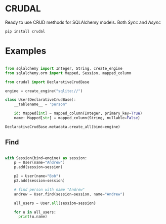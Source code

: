 # CRUDAL

Ready to use CRUD methods for SQLAlchemy models. Both *Sync* and *Async*

```
pip install crudal
```

# Examples

```python

from sqlalchemy import Integer, String, create_engine
from sqlalchemy.orm import Mapped, Session, mapped_column

from crudal import DeclarativeCrudBase

engine = create_engine("sqlite://")

class User(DeclarativeCrudBase):
    __tablename__ = "person"

    id: Mapped[int] = mapped_column(Integer, primary_key=True)
    name: Mapped[str] = mapped_column(String, nullable=False)

DeclarativeCrudBase.metadata.create_all(bind=engine)
```

## Find

```python

with Session(bind=engine) as session:
    p = User(name="Andrew")
    p.add(session=session)

    p2 = User(name="Bob")
    p2.add(session=session)

    # find person with name "Andrew"
    andrew = User.find(session=session, name="Andrew")

    all_users = User.all(session=session)

    for u in all_users:
      print(u.name)

```


###
